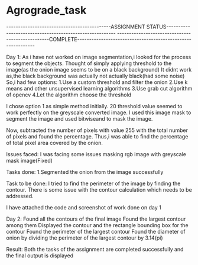 # Agrograde_task
--------------------------------------------ASSIGNMENT STATUS--------------------------------------------------------
-------------------------------------------------COMPLETE------------------------------------------------------------

Day 1:
As i have not worked on image segmentation,i looked for the process to segment the objects.
Thought of simply applying threshold to the image(as the onion image seems to be on a black background)
It didnt work as,the black background was actually not actually black(had some noise)
So,i had few options:
1.Use a custom threshold and filter the onion
2.Use k means and other unsupervised learning algorithms
3.Use grab cut algorithm of opencv
4.Let the algorithm choose the threshold

I chose option 1 as simple method initially.
20 threshold value seemed to work perfectly on the greyscale converted image.
I used this image mask to segment the image and used bitwiseand to mask the image.

Now, subtracted the number of pixels with value 255 with the total number of pixels and found the percentage.
Thus,i was able to find the percentage of total pixel area covered by the onion.

Issues faced:
I was facing some issues masking rgb image with greyscale mask image(Fixed)

Tasks done:
1.Segmented the onion from the image successfully

Task to be done:
I tried to find the perimeter of the image by finding the contour.
There is some issue with the contour calculation which needs to be addressed.

I have attached the code and screenshot of work done on day 1


Day 2:
Found all the contours of the final image
Found the largest contour among them
Displayed the contour and the rectangle bounding box for the contour
Found the perimeter of the largest contour
Found the diameter of onion by dividing the perimeter of the largest contour by 3.14(pi)

Result:
Both the tasks of the assignment are completed successfully and the final output is displayed
